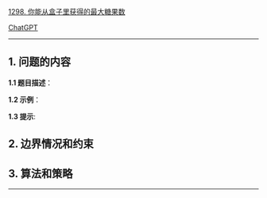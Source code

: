 [1298. 你能从盒子里获得的最大糖果数](https://leetcode.cn/problems/maximum-candies-you-can-get-from-boxes)

[ChatGPT](chat.openai.com)

---

## 1. 问题的内容
**1.1 题目描述**：

**1.2 示例**：

**1.3 提示**:

## 2. 边界情况和约束


## 3. 算法和策略

---

